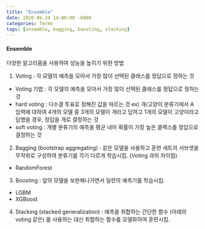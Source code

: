 ```yaml
---
title: "Ensemble"
date: 2020-06-24 14:00:00 -0400
categories: Terms
tags: [ensemble, bagging, boosting, stacking]
---
```

  
#### Ensemble    
다양한 알고리즘을 사용하여 성능을 높히기 위한 방법

  
1. Voting : 각 모델의 예측을 모아서 가장 많이 선택된 클래스를 정답으로 정하는 것 
  - Voting 기법 : 각 모델의 예측을 모아서 가장 많이 선택된 클래스를 정답으로 정하는 것   
  - hard voting : 다수결 투표로 정해진 값을 따르는 것 ex) 개/고양이 분류기에서 A 입력에 대하여 4개의 모델 중 3개의 모델이 개라고 답하고 1개의 모델이 고양이라고 답했을 경우, 정답을 개로 결정하는 것 
  - soft voting : 개별 분류기의 예측을 평균 내어 확률이 가장 높은 클랙스를 정답으로 결정하는 것    
  
2. Bagging (bootstrap aggregating) : 같은 모델을 사용하고 훈련 세트의 서브셋을 무작위로 구성하여 분류기를 각기 다르게 학습시킴. (Voting 과의 차이점)
  - RandomForest

3. Boosting : 앞의 모델을 보완해나가면서 일련의 예측기를 학습시킴.
  - LGBM 
  - XGBoost

4. Stacking (stacked generalization) : 예측을 취합하는 간단한 함수 (아래의 voting 같은) 를 사용하는 대신 취합하는 함수를 모델화하여 훈련시킴.




  
